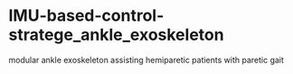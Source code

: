# IMU-based-control-stratege_ankle_exoskeleton
modular ankle exoskeleton assisting hemiparetic patients with paretic gait
